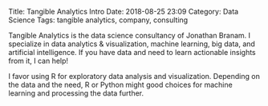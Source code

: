 Title: Tangible Analytics Intro
Date: 2018-08-25 23:09
Category: Data Science
Tags: tangible analytics, company, consulting

Tangible Analytics is the data science consultancy of Jonathan Branam. I
specialize in data analytics & visualization, machine learning, big data, and
artificial intelligence. If you have data and need to learn actionable insights
from it, I can help!

I favor using R for exploratory data analysis and visualization. Depending on
the data and the need, R or Python might good choices for machine learning and
processing the data further.
